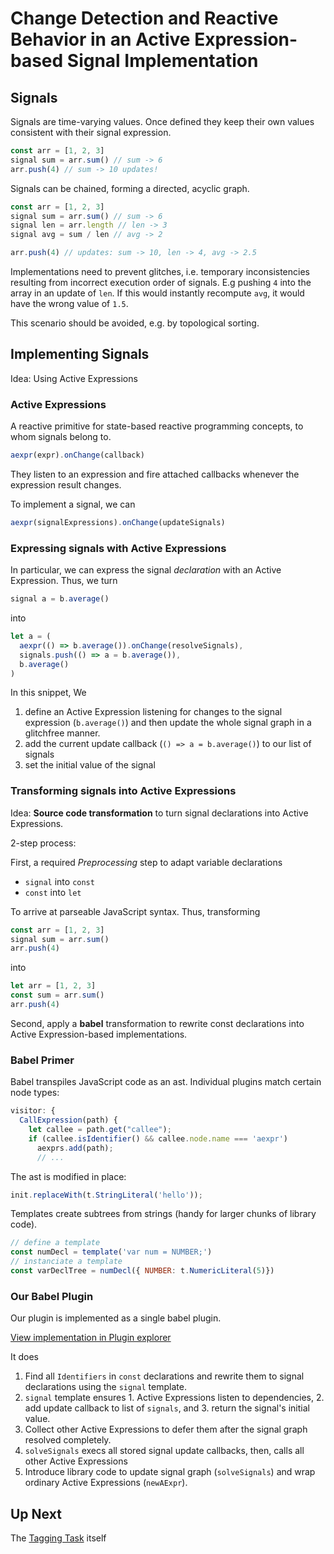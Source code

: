 <script>
import { editSelf } from './helpers.js'
editSelf(this)
</script>
# Change Detection and Reactive Behavior in an Active Expression-based Signal Implementation

## Signals

Signals are time-varying values.
Once defined they keep their own values consistent with their signal expression.

```javascript
const arr = [1, 2, 3]
signal sum = arr.sum() // sum -> 6
arr.push(4) // sum -> 10 updates!
```

Signals can be chained, forming a directed, acyclic graph.

```javascript
const arr = [1, 2, 3]
signal sum = arr.sum() // sum -> 6
signal len = arr.length // len -> 3
signal avg = sum / len // avg -> 2

arr.push(4) // updates: sum -> 10, len -> 4, avg -> 2.5
```

<graphviz-dot>
  <script type="graphiviz">
    digraph H {
      node [fontname="Arial"];
      arr [shape="box" label="arr"];
      sum [label="sum"];
      len [label="len"];
      avg [label="avg"];
      arr -> sum;
      arr -> len;
      len -> avg;
      sum -> avg;
    }
  </script>
</graphviz-dot>

Implementations need to prevent glitches, i.e. temporary inconsistencies resulting from incorrect execution order of signals. E.g pushing `4` into the array in an update of `len`. If this would instantly recompute `avg`, it would have the wrong value of `1.5`.

<graphviz-dot>
  <script type="graphiviz">
    digraph H {
      node [fontname="Arial"];
      arr [color=darkgreen shape="box" label="arr"];
      sum [label="sum"];
      len [color=grey label="len"];
      avg [color=red label="avg"];
      arr -> sum;
      arr -> len [color=grey style=dashed label="update"];
      len -> avg [color=grey style=dashed label="update"];
      sum -> avg;
    }
  </script>
</graphviz-dot>

This scenario should be avoided, e.g. by topological sorting.

## Implementing Signals

Idea: Using Active Expressions

### Active Expressions

A reactive primitive for state-based reactive programming concepts, to whom signals belong to.

```javascript
aexpr(expr).onChange(callback)
```

They listen to an expression and fire attached callbacks whenever the expression result changes.

To implement a signal, we can

```javascript
aexpr(signalExpressions).onChange(updateSignals)
```

### Expressing signals with Active Expressions

In particular, we can express the signal *declaration* with an Active Expression. Thus, we turn

```javascript
signal a = b.average()
```

into

```javascript
let a = (
  aexpr(() => b.average()).onChange(resolveSignals),
  signals.push(() => a = b.average()),
  b.average()
)
```

In this snippet, We

1. define an Active Expression listening for changes to the signal expression (`b.average()`) and then update the whole signal graph in a glitchfree manner.
2. add the current update callback (`() => a = b.average()`) to our list of signals
3. set the initial value of the signal

### Transforming signals into Active Expressions

Idea: **Source code transformation** to turn signal declarations into Active Expressions.

2-step process:

First, a required *Preprocessing* step to adapt variable declarations
- `signal` into `const`
- `const` into `let`

To arrive at parseable JavaScript syntax. Thus, transforming

```javascript
const arr = [1, 2, 3]
signal sum = arr.sum()
arr.push(4)
```

into

```javascript
let arr = [1, 2, 3]
const sum = arr.sum()
arr.push(4)
```

Second, apply a **babel** transformation to rewrite const declarations into Active Expression-based implementations.

### Babel Primer

Babel transpiles JavaScript code as an ast.
Individual plugins match certain node types:

```javascript
visitor: {
  CallExpression(path) {
    let callee = path.get("callee");
    if (callee.isIdentifier() && callee.node.name === 'aexpr')
      aexprs.add(path);
      // ...
```

The ast is modified in place:

```javascript
init.replaceWith(t.StringLiteral('hello'));
```

Templates create subtrees from strings (handy for larger chunks of library code).

```javascript
// define a template
const numDecl = template('var num = NUMBER;')
// instanciate a template
const varDeclTree = numDecl({ NUMBER: t.NumericLiteral(5)})
```

### Our Babel Plugin

Our plugin is implemented as a single babel plugin.

[View implementation in Plugin explorer](open://lively-plugin-explorer)

It does

1. Find all `Identifiers` in `const` declarations and rewrite them to signal declarations using the `signal` template.
2. `signal` template ensures 1. Active Expressions listen to dependencies, 2. add update callback to list of `signals`, and 3. return the signal's initial value.
3. Collect other Active Expressions to defer them after the signal graph resolved completely.
4. `solveSignals` execs all stored signal update callbacks, then, calls all other Active Expressions
5. Introduce library code to update signal graph (`solveSignals`) and wrap ordinary Active Expressions (`newAExpr`).

## Up Next

The [Tagging Task](browse://demos/stefan/aexpr-diss-inter-tagger-reliability/task/task.md) itself
